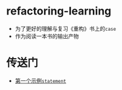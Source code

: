 # refactoring-learning

- 为了更好的理解与复习《重构》书上的`case`
- 作为阅读一本书的输出产物

# 传送门
- [第一个示例`statement`](./first-case//tests/statement.spec.ts)